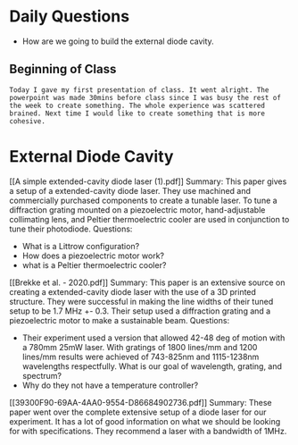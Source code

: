 
# Daily Questions
- How are we going to build the external diode cavity.


## Beginning of Class
	Today I gave my first presentation of class. It went alright. The powerpoint was made 30mins before class since I was busy the rest of the week to create something. The whole experience was scattered brained. Next time I would like to create something that is more cohesive.

# External Diode Cavity

[[A simple extended-cavity diode laser (1).pdf]]
Summary: This paper gives a setup of a extended-cavity diode laser. They use machined and commercially purchased components to create a tunable laser. To tune a diffraction grating mounted on a piezoelectric motor, hand-adjustable collimating lens, and Peltier thermoelectric cooler are used in conjunction to tune their photodiode.
Questions:
- What is a Littrow configuration?
- How does a piezoelectric motor work?
- what is a Peltier thermoelectric cooler?

[[Brekke et al. - 2020.pdf]]
Summary: This paper is an extensive source on creating a extended-cavity diode laser with the use of a 3D printed structure. They were successful in making the line widths of their tuned setup to be 1.7 MHz +- 0.3. Their setup used a diffraction grating and a piezoelectric motor to make a sustainable beam.
Questions:
- Their experiment used a version that allowed 42-48 deg of motion with a 780mm 25mW laser. With gratings of 1800 lines/mm and 1200 lines/mm results were achieved of 743-825nm and 1115-1238nm wavelengths respectfully. What is our goal of wavelength, grating, and spectrum?
- Why do they not have a temperature controller?

[[39300F90-69AA-4AA0-9554-D86684902736.pdf]]
Summary: These paper went over the complete extensive setup of a diode laser for our experiment. It has a lot of good information on what we should be looking for with specifications. They recommend a laser with a bandwidth of 1MHz. 
